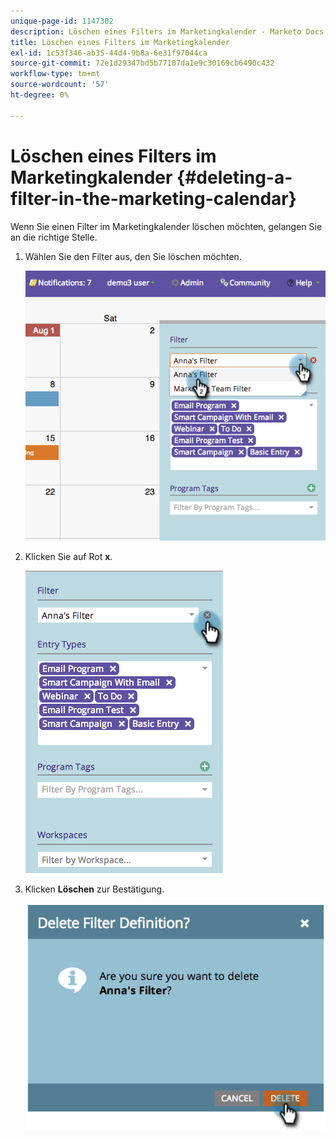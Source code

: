 ```yaml
---
unique-page-id: 1147302
description: Löschen eines Filters im Marketingkalender - Marketo Docs - Produktdokumentation
title: Löschen eines Filters im Marketingkalender
exl-id: 1c53f346-ab35-44d4-9b8a-6e31f97044ca
source-git-commit: 72e1d29347bd5b77107da1e9c30169cb6490c432
workflow-type: tm+mt
source-wordcount: '57'
ht-degree: 0%

---
```


# Löschen eines Filters im Marketingkalender {#deleting-a-filter-in-the-marketing-calendar}

Wenn Sie einen Filter im Marketingkalender löschen möchten, gelangen Sie an die richtige Stelle.

1. Wählen Sie den Filter aus, den Sie löschen möchten.

   ![](assets/image2014-9-24-11-3a27-3a32.png)

1. Klicken Sie auf Rot **x**.

   ![](assets/image2014-9-24-11-3a27-3a36.png)

1. Klicken **Löschen** zur Bestätigung.

   ![](assets/image2014-9-24-11-3a27-3a42.png)
